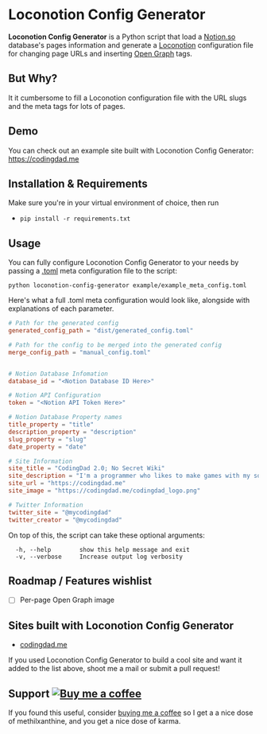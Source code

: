 # Loconotion Config Generator

**Loconotion Config Generator** is a Python script that load a [Notion.so](https://notion.so) database's pages information and generate a [Loconotion](https://github.com/leoncvlt/loconotion) configuration file for changing page URLs and inserting [Open Graph](https://ogp.me/) tags. 

## But Why?

It it cumbersome to fill a Loconotion configuration file with the URL slugs and the meta tags for lots of pages.

## Demo

You can check out an example site built with Loconotion Config Generator: https://codingdad.me

## Installation & Requirements

Make sure you're in your virtual environment of choice, then run
- `pip install -r requirements.txt`

## Usage

You can fully configure Loconotion Config Generator to your needs by passing a [.toml](https://github.com/toml-lang/toml) meta configuration file to the script:

`python loconotion-config-generator example/example_meta_config.toml`

Here's what a full .toml meta configuration would look like, alongside with explanations of each parameter.

```toml
# Path for the generated config 
generated_config_path = "dist/generated_config.toml"

# Path for the config to be merged into the generated config
merge_config_path = "manual_config.toml"


# Notion Database Infomation
database_id = "<Notion Database ID Here>"

# Notion API Configuration
token = "<Notion API Token Here>"

# Notion Database Property names
title_property = "title"
description_property = "description"
slug_property = "slug"
date_property = "date"

# Site Information
site_title = "CodingDad 2.0; No Secret Wiki"
site_description = "I'm a programmer who likes to make games with my son."
site_url = "https://codingdad.me"
site_image = "https://codingdad.me/codingdad_logo.png"

# Twitter Information
twitter_site = "@mycodingdad"
twitter_creator = "@mycodingdad"
```

On top of this, the script can take these optional arguments:

```
  -h, --help        show this help message and exit
  -v, --verbose     Increase output log verbosity
```

## Roadmap / Features wishlist

- [ ] Per-page Open Graph image

## Sites built with Loconotion Config Generator

- [codingdad.me](https://codingdad.me)

If you used Loconotion Config Generator to build a cool site and want it added to the list above, shoot me a mail or submit a pull request!

## Support [![Buy me a coffee](https://img.shields.io/badge/-buy%20me%20a%20coffee-lightgrey?style=flat&logo=buy-me-a-coffee&color=FF813F&logoColor=white "Buy me a coffee")](https://www.buymeacoffee.com/codingdad)

If you found this useful, consider [buying me a coffee](https://www.buymeacoffee.com/codingdad) so I get a a nice dose of methilxanthine, and you get a nice dose of karma.
